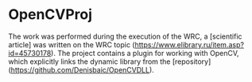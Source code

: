# OpenCVProj

The work was performed during the execution of the WRC, a [scientific article] was written on the WRC topic (https://www.elibrary.ru/item.asp?id=45730178). The project contains a plugin for working with OpenCV, which explicitly links the dynamic library from the [repository] (https://github.com/Denisbaic/OpenCVDLL).
